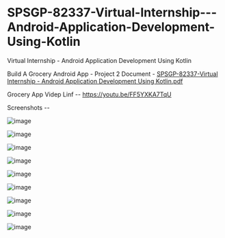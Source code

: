 # SPSGP-82337-Virtual-Internship---Android-Application-Development-Using-Kotlin
Virtual Internship - Android Application Development Using Kotlin
 
Build A Grocery Android App - Project 2 Document - [SPSGP-82337-Virtual Internship - Android Application Development Using Kotlin.pdf](https://github.com/smartinternz02/SPSGP-82337-Virtual-Internship---Android-Application-Development-Using-Kotlin/files/9581151/SPSGP-82337-Virtual.Internship.-.Android.Application.Development.Using.Kotlin.pdf)

Grocery App Videp Linf -- https://youtu.be/FF5YXKA7TqU

Screenshots --

![image](https://user-images.githubusercontent.com/80912984/190584470-890cd0ac-fe5d-4a13-b092-649e81d1d91b.png)

![image](https://user-images.githubusercontent.com/80912984/190584510-67decb9f-ed24-4d32-9c73-9e93df36ee85.png)

![image](https://user-images.githubusercontent.com/80912984/190584629-b36c3bb4-b37d-486b-a97b-c1122635a31a.png)

![image](https://user-images.githubusercontent.com/80912984/190584804-1c615940-29e4-47ad-9d6b-66e06ce71b4f.png)


![image](https://user-images.githubusercontent.com/80912984/190584888-b15be0c3-5566-48cd-93c8-a6a23fa26fc0.png)


![image](https://user-images.githubusercontent.com/80912984/190585343-86832e52-385c-49db-bce2-e4c5dd9f9557.png)


![image](https://user-images.githubusercontent.com/80912984/190585424-89eb5ff8-026f-45f2-b6d4-35fee8d6db52.png)


![image](https://user-images.githubusercontent.com/80912984/190586318-1832a3e4-e230-4209-a66a-222870b6a10c.png)


![image](https://user-images.githubusercontent.com/80912984/190585678-44d75bd2-44ca-456f-b2d4-674468278297.png)







